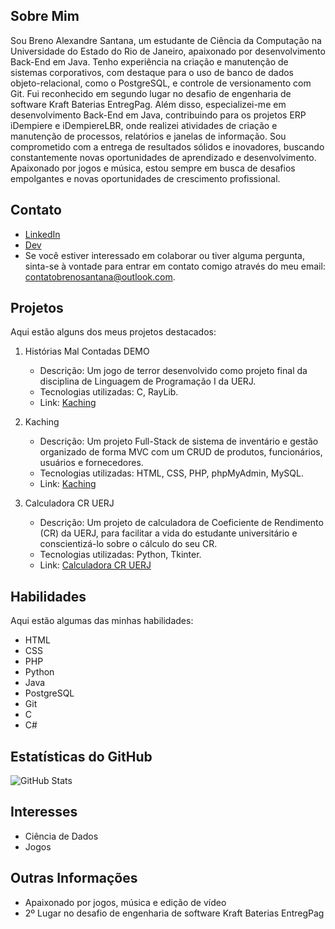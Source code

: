 ## Sobre Mim
Sou Breno Alexandre Santana, um estudante de Ciência da Computação na Universidade do Estado do Rio de Janeiro, apaixonado por desenvolvimento Back-End em Java. Tenho experiência na criação e manutenção de sistemas corporativos, com destaque para o uso de banco de dados objeto-relacional, como o PostgreSQL, e controle de versionamento com Git. Fui reconhecido em segundo lugar no desafio de engenharia de software Kraft Baterias EntregPag. Além disso, especializei-me em desenvolvimento Back-End em Java, contribuindo para os projetos ERP iDempiere e iDempiereLBR, onde realizei atividades de criação e manutenção de processos, relatórios e janelas de informação. Sou comprometido com a entrega de resultados sólidos e inovadores, buscando constantemente novas oportunidades de aprendizado e desenvolvimento. Apaixonado por jogos e música, estou sempre em busca de desafios empolgantes e novas oportunidades de crescimento profissional. 

## Contato
- [LinkedIn](https://www.linkedin.com/in/brenoasantana/)
- [Dev](https://dev.to/brenoasantana)
- Se você estiver interessado em colaborar ou tiver alguma pergunta, sinta-se à vontade para entrar em contato comigo através do meu email: [contatobrenosantana@outlook.com](mailto:contatobrenosantana@outlook.com).

## Projetos

Aqui estão alguns dos meus projetos destacados:

1. Histórias Mal Contadas DEMO
    - Descrição: Um jogo de terror desenvolvido como projeto final da disciplina de Linguagem de Programação I da UERJ.
    - Tecnologias utilizadas: C, RayLib.
    - Link: [Kaching](https://github.com/brenoASantana/Historias_Mal_Contadas_DEMO)

2. Kaching
    - Descrição: Um projeto Full-Stack de sistema de inventário e gestão organizado de forma MVC com um CRUD de produtos, funcionários, usuários e fornecedores.
    - Tecnologias utilizadas: HTML, CSS, PHP, phpMyAdmin, MySQL.
    - Link: [Kaching](https://github.com/brenoASantana/Kaching)

3. Calculadora CR UERJ
    - Descrição: Um projeto de calculadora de Coeficiente de Rendimento (CR) da UERJ, para facilitar a vida do estudante universitário e conscientizá-lo sobre o cálculo do seu CR.
    - Tecnologias utilizadas: Python, Tkinter.
    - Link: [Calculadora CR UERJ](https://github.com/brenoASantana/calculadora_cr_uerj)

## Habilidades

Aqui estão algumas das minhas habilidades:

- HTML
- CSS
- PHP
- Python
- Java
- PostgreSQL
- Git
- C
- C#

## Estatísticas do GitHub
![GitHub Stats](https://github-readme-stats.vercel.app/api?username=brenoASantana&theme=tokyonight&show_icons=truee)

## Interesses
- Ciência de Dados
- Jogos

## Outras Informações
- Apaixonado por jogos, música e edição de vídeo
- 2º Lugar no desafio de engenharia de software Kraft Baterias EntregPag
